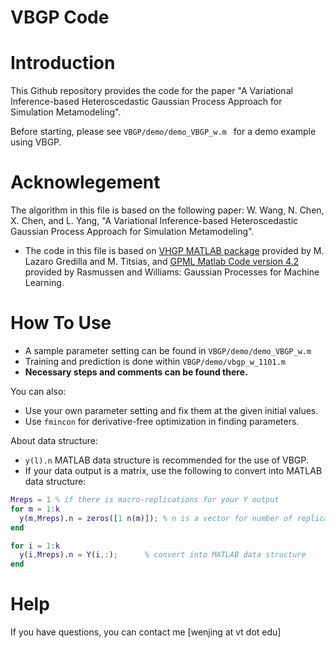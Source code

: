 # VBGP Code

# Introduction
This Github repository provides the code for the paper "A Variational Inference-based Heteroscedastic Gaussian Process Approach for Simulation Metamodeling". 

Before starting, please see `VBGP/demo/demo_VBGP_w.m ` for a demo example using VBGP.

# Acknowlegement

The algorithm in this file is based on the following paper: 
W. Wang, N. Chen, X. Chen, and L. Yang, "A Variational Inference-based Heteroscedastic Gaussian Process Approach for Simulation Metamodeling".

- The code in this file is based on [VHGP MATLAB package](http://www.tsc.uc3m.es/~miguel/downloads.php) provided by M. Lazaro Gredilla and M. Titsias, and [GPML Matlab Code version 4.2](http://www.gaussianprocess.org/gpml/code/matlab/doc/) provided by Rasmussen and Williams: Gaussian Processes for Machine Learning.

# How To Use

  - A sample parameter setting can be found in `VBGP/demo/demo_VBGP_w.m `
  - Training and prediction is done within `VBGP/demo/vbgp_w_1101.m `  
  - **Necessary steps and comments can be found there.**

You can also:
  - Use your own parameter setting and fix them at the given initial values.
  - Use `fmincon` for derivative-free optimization in finding parameters.

About data structure:
  - `y(l).n` MATLAB data structure is recommended for the use of VBGP.
  - If your data output is a matrix, use the following to convert into MATLAB data structure:
  ```MATLAB
  Mreps = 1 % if there is macro-replications for your Y output
  for m = 1:k
    y(m,Mreps).n = zeros([1 n(m)]); % n is a vector for number of replications at each design pt
  end

for i = 1:k
    y(i,Mreps).n = Y(i,:);      % convert into MATLAB data structure
end
  ```

# Help
If you have questions, you can contact me [wenjing at vt dot edu]
